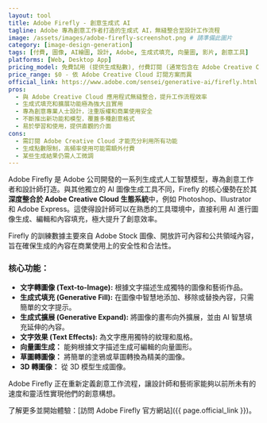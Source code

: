 ```yaml
---
layout: tool
title: Adobe Firefly - 創意生成式 AI
tagline: Adobe 專為創意工作者打造的生成式 AI，無縫整合至設計工作流程
image: /assets/images/adobe-firefly-screenshot.png # 請準備此圖片
category: [image-design-generation]
tags: [付費, 圖像, AI繪圖, 設計, Adobe, 生成式填充, 向量圖, 影片, 創意工具]
platforms: [Web, Desktop App]
pricing_model: 免費試用 (提供生成點數), 付費訂閱 (通常包含在 Adobe Creative Cloud 訂閱中)
price_range: $0 - 依 Adobe Creative Cloud 訂閱方案而異
official_link: https://www.adobe.com/sensei/generative-ai/firefly.html # Adobe Firefly 的官方連結
pros:
  - 與 Adobe Creative Cloud 應用程式無縫整合，提升工作流程效率
  - 生成式填充和擴展功能極為強大且實用
  - 專為創意專業人士設計，注重版權和商業使用安全
  - 不斷推出新功能和模型，覆蓋多種創意格式
  - 易於學習和使用，提供直觀的介面
cons:
  - 需訂閱 Adobe Creative Cloud 才能充分利用所有功能
  - 生成點數限制，高頻率使用可能需額外付費
  - 某些生成結果仍需人工微調
---
```


Adobe Firefly 是 Adobe 公司開發的一系列生成式人工智慧模型，專為創意工作者和設計師打造。與其他獨立的 AI 圖像生成工具不同，Firefly 的核心優勢在於其**深度整合於 Adobe Creative Cloud 生態系統**中，例如 Photoshop、Illustrator 和 Adobe Express。這使得設計師可以在熟悉的工具環境中，直接利用 AI 進行圖像生成、編輯和內容填充，極大提升了創意效率。

Firefly 的訓練數據主要來自 Adobe Stock 圖像、開放許可內容和公共領域內容，旨在確保生成的內容在商業使用上的安全性和合法性。

### 核心功能：

* **文字轉圖像 (Text-to-Image):** 根據文字描述生成獨特的圖像和藝術作品。
* **生成式填充 (Generative Fill):** 在圖像中智慧地添加、移除或替換內容，只需簡單的文字提示。
* **生成式擴展 (Generative Expand):** 將圖像的畫布向外擴展，並由 AI 智慧填充延伸的內容。
* **文字效果 (Text Effects):** 為文字應用獨特的紋理和風格。
* **向量圖生成：** 能夠根據文字描述生成可編輯的向量圖形。
* **草圖轉圖像：** 將簡單的塗鴉或草圖轉換為精美的圖像。
* **3D 轉圖像：** 從 3D 模型生成圖像。

Adobe Firefly 正在重新定義創意工作流程，讓設計師和藝術家能夠以前所未有的速度和靈活性實現他們的創意構想。

了解更多並開始體驗：[訪問 Adobe Firefly 官方網站]({{ page.official_link }})。